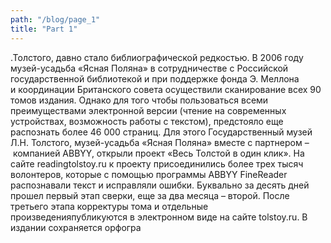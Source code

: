 ```yaml
---
path: "/blog/page_1"
title: "Part 1"
---
```


.Толстого, давно стало библиографической редкостью. В 2006 году музей-усадьба «Ясная Поляна» в сотрудничестве с Российской государственной библиотекой и при поддержке фонда Э. Меллона и координации Британского совета осуществили сканирование всех 90 томов издания. Однако для того чтобы пользоваться всеми преимуществами электронной версии (чтение на современных устройствах, возможность работы с текстом), предстояло еще распознать более 46 000 страниц. Для этого Государственный музей Л.Н. Толстого, музей-усадьба «Ясная Поляна» вместе с партнером – компанией ABBYY, открыли проект «Весь Толстой в один клик». На сайте readingtolstoy.ru к проекту присоединились более трех тысяч волонтеров, которые с помощью программы ABBYY FineReader распознавали текст и исправляли ошибки. Буквально за десять дней прошел первый этап сверки, еще за два месяца – второй. После третьего этапа корректуры тома и отдельные произведенияпубликуются в электронном виде на сайте tolstoy.ru.
В издании сохраняется орфогра
